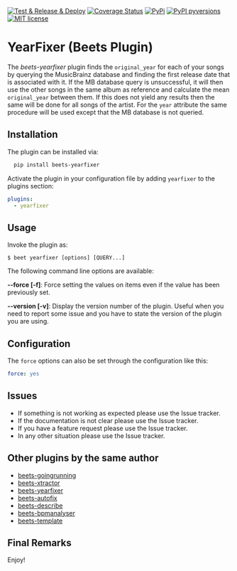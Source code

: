 [![Test & Release & Deploy](https://github.com/adamjakab/BeetsPluginYearFixer/actions/workflows/test_release_deploy.yml/badge.svg)](https://github.com/adamjakab/BeetsPluginYearFixer/actions/workflows/test_release_deploy.yml)
[![Coverage Status](https://coveralls.io/repos/github/adamjakab/BeetsPluginYearFixer/badge.svg?branch=master)](https://coveralls.io/github/adamjakab/BeetsPluginYearFixer?branch=master)
[![PyPi](https://img.shields.io/pypi/v/beets-yearfixer.svg)](https://pypi.org/project/beets-yearfixer/)
[![PyPI pyversions](https://img.shields.io/pypi/pyversions/beets-yearfixer.svg)](https://pypi.org/project/beets-yearfixer/)
[![MIT license](https://img.shields.io/badge/License-MIT-blue.svg)](LICENSE.txt)

# YearFixer (Beets Plugin)

The _beets-yearfixer_ plugin finds the `original_year` for each of your songs by querying the MusicBrainz database and finding the first release date that is associated with it. If the MB database query is unsuccessful, it will then use the other songs in the same album as reference and calculate the mean `original_year` between them. If this does not yield any results then the same will be done for all songs of the artist. For the `year` attribute the same procedure will be used except that the MB database is not queried.

## Installation

The plugin can be installed via:

```bash
  pip install beets-yearfixer
```

Activate the plugin in your configuration file by adding `yearfixer` to the plugins section:

```yaml
plugins:
  - yearfixer
```

## Usage

Invoke the plugin as:

    $ beet yearfixer [options] [QUERY...]

The following command line options are available:

**--force [-f]**: Force setting the values on items even if the value has been previously set.

**--version [-v]**: Display the version number of the plugin. Useful when you need to report some issue and you have to state the version of the plugin you are using.

## Configuration

The `force` options can also be set through the configuration like this:

```yaml
force: yes
```

## Issues

- If something is not working as expected please use the Issue tracker.
- If the documentation is not clear please use the Issue tracker.
- If you have a feature request please use the Issue tracker.
- In any other situation please use the Issue tracker.

## Other plugins by the same author

- [beets-goingrunning](https://github.com/adamjakab/BeetsPluginGoingRunning)
- [beets-xtractor](https://github.com/adamjakab/BeetsPluginXtractor)
- [beets-yearfixer](https://github.com/adamjakab/BeetsPluginYearFixer)
- [beets-autofix](https://github.com/adamjakab/BeetsPluginAutofix)
- [beets-describe](https://github.com/adamjakab/BeetsPluginDescribe)
- [beets-bpmanalyser](https://github.com/adamjakab/BeetsPluginBpmAnalyser)
- [beets-template](https://github.com/adamjakab/BeetsPluginTemplate)

## Final Remarks

Enjoy!
